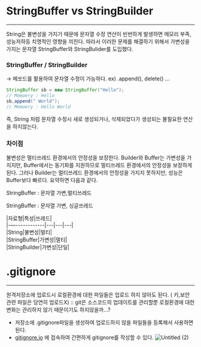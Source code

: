 # StringBuffer vs StringBuilder

---

String은 불변성을 가지기 때문에 문자열 수정 연산이 빈번하게 발생하면 메모리 부족, 성능저하등 치명적인 영향을 끼친다. 
따라서 이러한 문제를 해결하기 위해서 가변성을 가지는 문자열 StringBuffer와 StringBulider를 도입했다.

### StringBuffer / StringBuilder

→ 메쏘드를 활용하여 문자열 수정이 가능하다. ex) .append(), delete() ...

```java
StringBuffer sb = new StringBuffer("Hello");
// Memoery : Hello
sb,append(" World");
// Memoery : Hello World
```

즉, String 처럼 문자열 수정시 새로 생성되거나, 삭제되었다가 생성되는 불필요한 연산을 하지않는다.

### 차이점

불변성은 멀티쓰레드 환경에서의 안정성을 보장한다.
Builder와 Buffer는 가변성을 가지지만,
Buffer에서는 동기화를 지원하므로 멀티쓰레드 환경에서의 안정성을 보장하게된다.
그러나 Builder는 멀티쓰레드 환경에서의 안정성을 가지지 못하지만, 성능은 Buffer보다 빠르다.
요약하면 다음과 같다.

StringBuffer : 문자열 가변,멀티쓰레드

StringBuffer : 문자열 가변, 싱글쓰레드
  
|자료형|특성|쓰레드|  
|-—------------|---|---|---|  
|String|불변성|멀티|  
|StringBuffer|가변성|멀티|  
|StringBuilder|가변성|단일|  

# .gitignore

---

원격저장소에 업로드시 로컬환경에 대한 파일들은 업로드 하지 않아도 된다. ( 키,보안 관련 파일은 당연히 업로드X) :: git은 소스코드의 업데이트를 관리할뿐 로컬환경에 대한 변화는 관리하지 않기 때문이기도 하지않을까...?

- 저장소에 .gitignore파일을 생성하여 업로드하지 않을 파일들을 등록해서 사용하면된다.
- [gitignore.io](http://gitignore.io) 에 접속하여 간편하게 gitignore를 작성할 수 있다.
![Untitled (2)](https://user-images.githubusercontent.com/65473604/127965667-ae63bdbc-d9d0-4812-9f6e-93b124731a0e.png)
